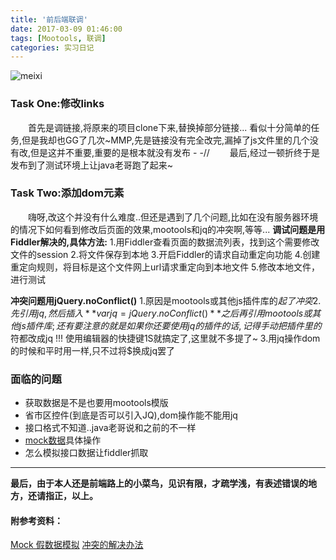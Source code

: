 ```yaml
---
title: '前后端联调'
date: 2017-03-09 01:46:00
tags: [Mootools, 联调]
categories: 实习日记
---
```

![meixi](http://om1a60efb.bkt.clouddn.com/image/meixi-lake.jpg?imageView2/2/h/300)

### Task One:修改links

&emsp;&emsp;首先是调链接,将原来的项目clone下来,替换掉部分链接... 看似十分简单的任务,但是我却也GG了几次~MMP,先是链接没有完全改完,漏掉了js文件里的几个没有改,但是这并不重要,重要的是根本就没有发布 - -// 
&emsp;&emsp;最后,经过一顿折终于是发布到了测试环境上让java老哥跑了起来~
<!-- more -->
### Task Two:添加dom元素

&emsp;&emsp;嗨呀,改这个并没有什么难度..但还是遇到了几个问题,比如在没有服务器环境的情况下如何看到修改后页面的效果,mootools和jq的冲突啊,等等...
__调试问题是用Fiddler解决的,具体方法:__
1.用Fiddler查看页面的数据流列表，找到这个需要修改文件的session 
2.将文件保存到本地 
3.开启Fiddler的请求自动重定向功能
4.创建重定向规则，将目标是这个文件网上url请求重定向到本地文件
5.修改本地文件，进行测试

__冲突问题用jQuery.noConflict()__
1.原因是mootools或其他js插件库的$起了冲突
2.先引用jq,然后插入 **var jq = jQuery.noConflict()** 之后再引用mootools或其他js插件库;还有要注意的就是如果你还要使用jq的插件的话,记得手动把插件里的$符都改成jq !!! 使用编辑器的快捷键1S就搞定了,这里就不多提了~
3.用jq操作dom的时候和平时用一样,只不过将$换成jq罢了
 
 ### 面临的问题
 - 获取数据是不是也要用mootools模版
 - 省市区控件(到底是否可以引入JQ),dom操作能不能用jq
 - 接口格式不知道..java老哥说和之前的不一样
 - [mock数据](http://fis.baidu.com/fis3/docs/node-mock.html)具体操作
 - 怎么模拟接口数据让fiddler抓取

******

**最后，由于本人还是前端路上的小菜鸟，见识有限，才疏学浅，有表述错误的地方，还请指正，以上。**

#### 附参考资料：

[Mock 假数据模拟](http://fis.baidu.com/fis3/docs/node-mock.html)
[冲突的解决办法](http://www.frontopen.com/911.html)